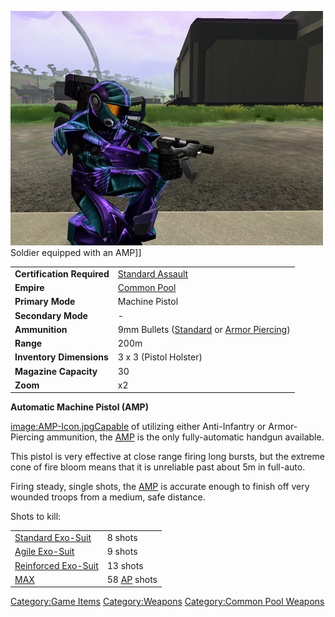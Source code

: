 ![](/images/PSScreenShot0292.jpg "fig:PSScreenShot0292.jpg") Soldier equipped
with an AMP\]\]

|                            |                                                                                                 |
| -------------------------- | ----------------------------------------------------------------------------------------------- |
| **Certification Required** | [Standard Assault](/Standard_Assault "wikilink")                                                |
| **Empire**                 | [Common Pool](/Common_Pool "wikilink")                                                          |
| **Primary Mode**           | Machine Pistol                                                                                  |
| **Secondary Mode**         | \-                                                                                              |
| **Ammunition**             | 9mm Bullets ([Standard](/9mm_Bullet "wikilink") or [Armor Piercing](/AP_9mm_Bullet "wikilink")) |
| **Range**                  | 200m                                                                                            |
| **Inventory Dimensions**   | 3 x 3 (Pistol Holster)                                                                          |
| **Magazine Capacity**      | 30                                                                                              |
| **Zoom**                   | x2                                                                                              |

**Automatic Machine Pistol (AMP)**

[image:AMP-Icon.jpgCapable](/image:AMP-Icon.jpg "wikilink") of utilizing
either Anti-Infantry or Armor-Piercing ammunition, the
[AMP](/Automatic_Machine_Pistol "wikilink") is the only fully-automatic
handgun available.

This pistol is very effective at close range firing long bursts, but the
extreme cone of fire bloom means that it is unreliable past about 5m in
full-auto.

Firing steady, single shots, the
[AMP](/Automatic_Machine_Pistol "wikilink") is accurate enough to finish
off very wounded troops from a medium, safe distance.

Shots to kill:

|                                                        |                                           |
| ------------------------------------------------------ | ----------------------------------------- |
| [Standard Exo-Suit](/Standard_Exo-Suit "wikilink")     | 8 shots                                   |
| [Agile Exo-Suit](/Agile_Exo-Suit "wikilink")           | 9 shots                                   |
| [Reinforced Exo-Suit](/Reinforced_Exo-Suit "wikilink") | 13 shots                                  |
| [MAX](/MAX "wikilink")                                 | 58 [AP](/Armor_Piercing "wikilink") shots |

[Category:Game Items](/Category:Game_Items "wikilink")
[Category:Weapons](/Category:Weapons "wikilink") [Category:Common Pool
Weapons](/Category:Common_Pool_Weapons "wikilink")
